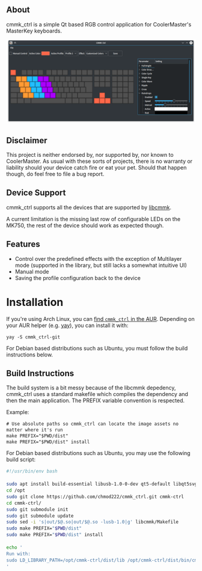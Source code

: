 ## About
cmmk_ctrl is a simple Qt based RGB control application for CoolerMaster's MasterKey keyboards.

![Alt text](/screenshots/main.png?raw=true "Main window")<Paste>

## Disclaimer
This project is neither endorsed by, nor supported by, nor known to CoolerMaster.  As usual with
these sorts of projects, there is no warranty or liability should your device catch fire or eat
your pet.  Should that happen though, do feel free to file a bug report.


## Device Support
cmmk_ctrl supports all the devices that are supported by [libcmmk](https://github.com/chmod222/libcmmk).

A current limitation is the missing last row of configurable LEDs on the MK750, the rest of the
device should work as expected though.

## Features
* Control over the predefined effects with the exception of Multilayer mode (supported in
  the library, but still lacks a somewhat intuitive UI)
* Manual mode
* Saving the profile configuration back to the device

# Installation
If you're using Arch Linux, you can [find `cmmk_ctrl` in the
AUR](https://aur.archlinux.org/packages/cmmk_ctrl-git/). Depending on your AUR helper (e.g.
[yay](https://github.com/Jguer/yay)), you can install it with:
 ```
yay -S cmmk_ctrl-git
```

For Debian based distributions such as Ubuntu, you must follow the build instructions below.

## Build Instructions
The build system is a bit messy because of the libcmmk depedency, cmmk_ctrl uses a standard makefile
which compiles the dependency and then the main application.  The PREFIX variable convention is
respected.

Example:

    # Use absolute paths so cmmk_ctrl can locate the image assets no matter where it's run
    make PREFIX="$PWD/dist"
    make PREFIX="$PWD/dist" install

For Debian based distributions such as Ubuntu, you may use the following build script:

``` bash
#!/usr/bin/env bash

sudo apt install build-essential libusb-1.0-0-dev qt5-default libqt5svg5-dev
cd /opt
sudo git clone https://github.com/chmod222/cmmk_ctrl.git cmmk-ctrl
cd cmmk-ctrl/
sudo git submodule init
sudo git submodule update
sudo sed -i 's|out/$@.so|out/$@.so -lusb-1.0|g' libcmmk/Makefile
sudo make PREFIX="$PWD/dist"
sudo make PREFIX="$PWD/dist" install

echo '
Run with:
sudo LD_LIBRARY_PATH=/opt/cmmk-ctrl/dist/lib /opt/cmmk-ctrl/dist/bin/cmmk_ctrl
'
```